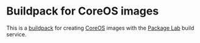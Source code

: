 # Buildpack for CoreOS images

This is a [buildpack][buildpack] for creating [CoreOS][coreos] images
with the [Package Lab][packagelab] build service.

[buildpack]: https://packagelab.com/docs/buildpacks
[packagelab]: https://packagelab.com/
[coreos]: https://coreos.com/
